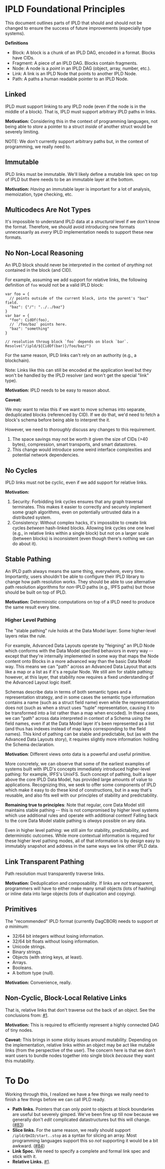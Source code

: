 # IPLD Foundational Principles

This document outlines parts of IPLD that should and should not be changed to
ensure the success of future improvements (especially type systems).

**Definitions**

* Block: A block is a chunk of an IPLD DAG, encoded in a format. Blocks have CIDs.
* Fragment: A piece of an IPLD DAG. Blocks contain fragments.
* Node: A node is a *point* in an IPLD DAG (object, array, number, etc.).
* Link: A link is an IPLD Node that points to another IPLD Node.
* Path: A paths a human readable pointer to an IPLD Node.

## Linked

IPLD must support linking to any IPLD node (even if the node is in the middle of
a block). That is, IPLD must support arbitrary IPLD paths in links.

**Motivation:** Considering this in the context of programming languages, not
being able to *store* a pointer to a struct *inside* of another struct would be
severely limiting.

NOTE: We don't currently support arbitrary paths but, in the context of
programming, we really need to.

## Immutable

IPLD links must be immutable. We'll likely define a mutable link spec on top of
IPLD but there needs to be an immutable layer at the bottom.

**Motivation:** *Having* an immutable layer is important for a lot of analysis,
memoization, type checking, etc.

## Multicodecs Are Not Types

It's impossible to understand IPLD data at a *structural* level if we don't know
the format. Therefore, we should avoid introducing new formats unnecessarily as
*every* IPLD implementation needs to support these new formats.

## No Non-Local Reasoning

An IPLD block should never be interpreted in the context of *anything* not
contained in the block (and CID).

For example, assuming we add support for relative links, the following
definition of `foo` would not be a valid IPLD block:

```
var foo = {
  // points outside of the current block, into the parent's "baz" field.
  "baz": {"/": "../../baz"}
}
var bar = {
  "foo": CidOf(foo),
  // `/foo/baz` points here.
  "baz": "something"
}

// resolution throug block `foo` depends on block `bar`.
Resolve("/ipld/${CidOf(bar)}/foo/baz/")
```

For the same reason, IPLD links can't rely on an authority (e.g., a blockchain).

Note: Links like this can still be encoded at the application level but they
won't be handled by the IPLD resolver (and won't get the special "link" type).

**Motivation:** IPLD needs to be easy to reason about.

**Caveat:**

We *may* want to relax this if we want to move schemas into separate,
deduplicated blocks (referenced by CID). If we do that, we'd need to fetch a
block's schema before being able to interpret the it.

However, we need to *thoroughly* discuss any changes to this requirement.

1. The space savings may not be worth it given the size of CIDs (>40 bytes),
   compression, smart transports, and smart datastores.
2. This change would introduce some weird interface complexities and potential
   network dependencies.

## No Cycles

IPLD links must not be cyclic, even if we add support for relative links.

**Motivation:**

1. Security: Forbidding link cycles ensures that any graph traversal terminates.
   This makes it easier to correctly and securely implement some graph
   algorithms, even on potentially untrusted data in a distributed system.
2. Consistency: Without complex hacks, it's impossible to create link cycles
   *between* hash-linked blocks. Allowing link cycles one one level (e.g., in
   relative links within a single block) but not on a larger scale (between
   blocks) is inconsistent (even though there's nothing we can do about it).

## Stable Pathing

An IPLD path always means the same thing, everywhere, every time. Importantly,
users shouldn't be able to configure their IPLD library to change how path
resolution works. They should be able to use alternative path resolution
algorithms for *non*-IPLD paths (e.g., IPFS paths) but those should be built
on top of IPLD.

**Motivation:** Deterministic computations on top of a IPLD need to produce the
same result every time.

### Higher Level Pathing

The "stable pathing" rule holds at the Data Model layer.
Some higher-level layers relax the rule.

For example, Advanced Data Layouts operate by "feigning" an IPLD Node which
conforms with the Data Model specified behaviors in every way -- except that
they're internally implemented in some way that maps the Node content onto
Blocks in a more advanced way than the basic Data Model way.  This means we
can "path" across an Advanced Data Layout that acts like a map or a list as
if it's a regular Node.  We still aim for stable pathing: however, at this
layer, that stability now requires a fixed understanding of the Advanced Layout
logic itself.

Schemas describe data in terms of both semantic types and a representation
strategy, and in some cases the semantic type information contains a name
(such as a struct field name) even while the representation does not (such as
when a struct uses "tuple" representation, causing it to be transformed into
a list rather than a map when encoded).  In these cases, we can "path" across
data interpreted in context of a Schema using the field names, even if at the
Data Model layer it's been represented as a list (and thus has indexes instead
of map keys corresponding to the field names).  This kind of pathing can be
stable and predictable, but (as with the Advanced Data Layouts story), it
requires slightly more information: holding the Schema declaration.

**Motivation**: Different views onto data is a powerful and useful primitive.

More concretely, we can observe that some of the earliest examples of systems
built with IPLD's concepts immediately introduced higher-level pathing: for
example, IPFS's UnixFS.  Such concept of pathing, built a layer above the core
IPLD Data Model, has provided large amounts of value to applications.
Recognizing this, we seek to offer some components of IPLD which make it easy
to do these kind of constructions, but in a way that's reusable, and also fits
well with our principles of stability and predictability.

**Remaining true to principles**: Note that regular, core Data Model still
maintains stable pathing -- this is not compromised by higher level systems
which use additional rules and operate with additional context!  Falling back
to the core Data Model stable pathing is *always* possible on any data.

Even in higher level pathing: we still aim for stability, predictability, and
deterministic outcomes.  While more contextual information is required for
these higher level pathing modes, all of that information is by design easy
to immutably snapshot and address in the same ways we link other IPLD data.

## Link Transparent Pathing

Path resolution must transparently traverse links.

**Motivation:** Deduplication and composability. If links are *not* transparent,
programmers will have to either make many small objects (lots of hashing) or
inline data into large objects (lots of duplication and copying).

## Primitives

The "recommended" IPLD format (currently DagCBOR) needs to support *at a minimum*:

* 32/64 bit integers without losing information.
* 32/64 bit floats without losing information.
* Unicode strings.
* Binary strings.
* Objects (with string keys, at least).
* Arrays.
* Booleans.
* A bottom type (null).

**Motivation:** Convenience, really.

## Non-Cyclic, Block-Local Relative Links

That is, relative links that don't traverse out the back of an object. See the
conclusions from: [#1](https://github.com/ipld/specs/issues/1).

**Motivation:** This is required to efficiently represent a highly connected DAG
of tiny nodes.

**Caveat:** This brings in some sticky issues around mutability. Depending on
the implementation, relative links within an object may be act like mutable
links (from the perspective of the user). The concern here is that we don't want
users to bundle nodes together into single block *because* they want this
mutability.

# To Do

Working through this, I realized we have a few things we really need to finish a few things before we can
call IPLD ready.

* **Path links.** Pointers that can only point to objects at block boundaries
  are useful but severely gimped. We've been fine up till now because we
  generally don't *edit* complicated datastructures but this will change.
  ([#83](https://github.com/ipld/specs/issues/83))
* **Slice links.** For the same reason, we really should support
  `/ipld/QmID/start..stop` as a syntax for slicing an array. Most programming
  languages support this so *not* supporting it would be a bit awkward.
  ([#84](https://github.com/ipld/specs/issues/84))
* **Link Spec.** We need to specify a complete and formal link spec and stick
  with it.
* **Relative Links.** [#1](https://github.com/ipld/specs/issues/1).
